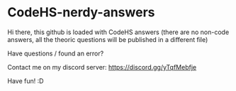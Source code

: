 # CodeHS-nerdy-answers

Hi there, this github is loaded with CodeHS answers (there are no non-code answers, all the theoric questions will be published in a different file)

Have questions / found an error? 

Contact me on my discord server: https://discord.gg/yTqfMebfje

Have fun! :D
